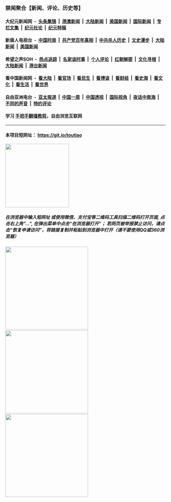 ### 禁闻聚合【新闻、评论、历史等】

#### 大纪元新闻网 &nbsp;-&nbsp; [头条集锦](indexes/E头条集锦.md?t=02150055) &nbsp;|&nbsp; [港澳新闻](indexes/E港澳新闻.md?t=02150055)  &nbsp;|&nbsp; [大陆新闻](indexes/E大陆新闻.md?t=02150055) &nbsp;|&nbsp; [美国新闻](indexes/E美国新闻.md?t=02150055) &nbsp;|&nbsp; [国际新闻](indexes/E国际新闻.md?t=02150055) &nbsp;|&nbsp; [专栏文集](indexes/E专栏文集.md?t=02150055) &nbsp;|&nbsp; [纪元社论](indexes/E纪元社论.md?t=02150055) &nbsp;|&nbsp; [纪元特稿](indexes/E纪元特稿.md?t=02150055) 

#### 新唐人电视台 &nbsp;-&nbsp; [中国时局](indexes/N中国时局.md?t=02150055) &nbsp;|&nbsp; [共产党百年真相](indexes/N共产党百年真相.md?t=02150055) &nbsp;|&nbsp; [中共杀人历史](indexes/N中共杀人历史.md?t=02150055) &nbsp;|&nbsp; [文史漫步](indexes/N文史漫步.md?t=02150055) &nbsp;|&nbsp; [大陆新闻](indexes/N大陆新闻.md?t=02150055) &nbsp;|&nbsp; [美国新闻](indexes/N美国新闻.md?t=02150055)

#### 希望之声SOH &nbsp;-&nbsp; [热点追踪](indexes/H热点追踪.md?t=02150055) &nbsp;|&nbsp; [名家谈时事](indexes/H名家谈时事.md?t=02150055) &nbsp;|&nbsp; [个人评论](indexes/H个人评论.md?t=02150055)  &nbsp;|&nbsp; [红朝解密](indexes/H红朝解密.md?t=02150055) &nbsp;|&nbsp; [文化寻根](indexes/H文化寻根.md?t=02150055) &nbsp;|&nbsp; [大陆新闻](indexes/H大陆新闻.md?t=02150055) &nbsp;|&nbsp; [港台新闻](indexes/H港台新闻.md?t=02150055)

#### 看中国新闻网 &nbsp;-&nbsp; [看大陆](indexes/S看大陆.md?t=02150055) &nbsp;|&nbsp; [看官场](indexes/S看官场.md?t=02150055) &nbsp;|&nbsp; [看民生](indexes/S看民生.md?t=02150055)  &nbsp;|&nbsp; [看博谈](indexes/S看博谈.md?t=02150055) &nbsp;|&nbsp; [看财经](indexes/S看财经.md?t=02150055) &nbsp;|&nbsp; [看史海](indexes/S看史海.md?t=02150055) &nbsp;|&nbsp; [看文化](indexes/S看文化.md?t=02150055) &nbsp;|&nbsp; [看生活](indexes/S看生活.md?t=02150055) &nbsp;|&nbsp; [看世界](indexes/S看世界.md?t=02150055)

#### 自由亚洲电台 &nbsp;-&nbsp; [亚太报道](indexes/R亚太报道.md?t=02150055) &nbsp;|&nbsp; [中国一周](indexes/R中国一周.md?t=02150055) &nbsp;|&nbsp; [中国透视](indexes/R中国透视.md?t=02150055)  &nbsp;|&nbsp; [国际视角](indexes/R国际视角.md?t=02150055) &nbsp;|&nbsp; [夜话中南海](indexes/R夜话中南海.md?t=02150055) &nbsp;|&nbsp; [不同的声音](indexes/R不同的声音.md?t=02150055) &nbsp;|&nbsp; [特约评论](indexes/R特约评论.md?t=02150055)

#### 学习 [手把手翻墙教程](https://github.com/gfw-breaker/guides/wiki)，自由浏览互联网

----

#### 本项目短网址： https://git.io/toutiao
<img src="https://raw.githubusercontent.com/gfw-breaker/banned-news/master/scripts/img/qr.png" width="200px"/>  

##### 在浏览器中输入短网址 或使用微信、支付宝等二维码工具扫描二维码打开页面, 点击右上角"...", 在弹出菜单中点击“在浏览器打开”； 若网页被举报禁止访问，请点击“恢复申请访问”，将链接复制并粘贴到浏览器中打开（请不要使用QQ或360浏览器）

<img src="https://raw.githubusercontent.com/gfw-breaker/banned-news/master/scripts/img/1.png" width="260px"/> &nbsp; <img src="https://raw.githubusercontent.com/gfw-breaker/banned-news/master/scripts/img/2.png" width="260px"/> &nbsp; <img src="https://raw.githubusercontent.com/gfw-breaker/banned-news/master/scripts/img/3.png" width="260px"/>
